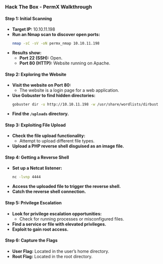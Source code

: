 ### Hack The Box - PermX Walkthrough

#### Step 1: Initial Scanning
- **Target IP:** 10.10.11.198
- **Run an Nmap scan to discover open ports:**
  ```bash
  nmap -sC -sV -oN permx_nmap 10.10.11.198
  ```
- **Results show:**
  - **Port 22 (SSH):** Open.
  - **Port 80 (HTTP):** Website running on Apache.

#### Step 2: Exploring the Website
- **Visit the website on Port 80:**
  - The website is a login page for a web application.
- **Use Gobuster to find hidden directories:**
  ```bash
  gobuster dir -u http://10.10.11.198 -w /usr/share/wordlists/dirbuster/directory-list-2.3-medium.txt
  ```
- **Find the `/uploads` directory.**

#### Step 3: Exploiting File Upload
- **Check the file upload functionality:**
  - Attempt to upload different file types.
- **Upload a PHP reverse shell disguised as an image file.**

#### Step 4: Getting a Reverse Shell
- **Set up a Netcat listener:**
  ```bash
  nc -lvnp 4444
  ```
- **Access the uploaded file to trigger the reverse shell.**
- **Catch the reverse shell connection.**

#### Step 5: Privilege Escalation
- **Look for privilege escalation opportunities:**
  - Check for running processes or misconfigured files.
- **Find a service or file with elevated privileges.**
- **Exploit to gain root access.**

#### Step 6: Capture the Flags
- **User Flag:** Located in the user’s home directory.
- **Root Flag:** Located in the root directory.
